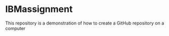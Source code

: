 # IBMassignment
This repository is a demonstration of how to create a GitHub repository on a computer
